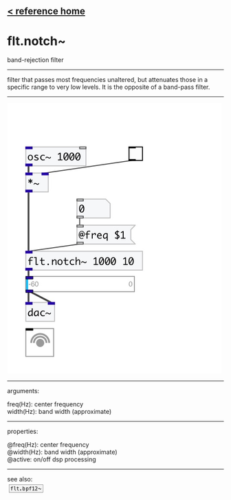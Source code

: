 [< reference home](index.html)
---

# flt.notch~


band-rejection filter

---

filter that passes most frequencies unaltered, but attenuates those in a specific
            range to very low levels. It is the opposite of a band-pass filter.
<br>


---


![example](examples/flt.notch~-example.jpg)

---
arguments:

freq(Hz): center frequency<br>
width(Hz): band width (approximate)<br>

---
properties:

@freq(Hz): center frequency<br>
@width(Hz): band width (approximate)<br>
@active: on/off dsp
            processing<br>

---
see also:<br>
[![flt.bpf12~](img/object_flt.bpf12~.png)](flt.bpf12~.html)
